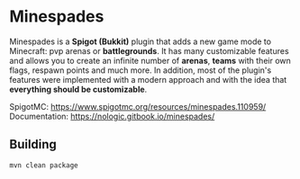 # Minespades
Minespades is a **Spigot (Bukkit)** plugin that adds a new game mode to Minecraft: pvp arenas or **battlegrounds**. It has many customizable features and allows you to create an infinite number of **arenas**, **teams** with their own flags, respawn points and much more. In addition, most of the plugin's features were implemented with a modern approach and with the idea that **everything should be customizable**.

SpigotMC: https://www.spigotmc.org/resources/minespades.110959/
Documentation: https://nologic.gitbook.io/minespades/

## Building
`mvn clean package`